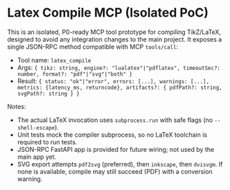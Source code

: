 # Latex Compile MCP (Isolated PoC)

This is an isolated, P0-ready MCP tool prototype for compiling TikZ/LaTeX, designed to avoid any integration changes to the main project. It exposes a single JSON-RPC method compatible with MCP `tools/call`:

- Tool name: `latex_compile`
- Args: `{ tikz: string, engine?: "lualatex"|"pdflatex", timeoutSec?: number, format?: "pdf"|"svg"|"both" }`
- Result: `{ status: "ok"|"error", errors: [...], warnings: [...], metrics: {latency_ms, returncode}, artifacts?: { pdfPath?: string, svgPath?: string } }`

Notes:
- The actual LaTeX invocation uses `subprocess.run` with safe flags (no `--shell-escape`).
- Unit tests mock the compiler subprocess, so no LaTeX toolchain is required to run tests.
- JSON-RPC FastAPI app is provided for future wiring; not used by the main app yet.
- SVG export attempts `pdf2svg` (preferred), then `inkscape`, then `dvisvgm`. If none is available, compile may still succeed (PDF) with a conversion warning.
